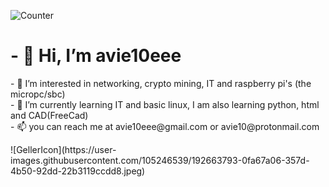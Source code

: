 ![Counter](https://komarev.com/ghpvc/?username=avie10eee)
<h1>- 👋 Hi, I’m avie10eee </h1>

<p>- 👀 I’m interested in networking, crypto mining, IT and raspberry pi's (the micropc/sbc)<br>
- 🌱 I’m currently learning IT and basic linux, I am also learning python, html and CAD(FreeCad)<br>
- 📫 you can reach me at avie10eee@gmail.com or avie10@protonmail.com </p>
![GellerIcon](https://user-images.githubusercontent.com/105246539/192663793-0fa67a06-357d-4b50-92dd-22b3119ccdd8.jpeg)

